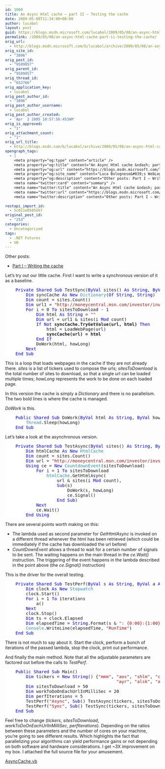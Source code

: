```yaml
---
id: 1069
title: An Async Html cache – part II – Testing the cache
date: 2009-05-08T11:34:00+00:00
author: lucabol
layout: post
guid: https://blogs.msdn.microsoft.com/lucabol/2009/05/08/an-async-html-cache-part-ii-testing-the-cache/
permalink: /2009/05/08/an-async-html-cache-part-ii-testing-the-cache/
orig_url:
  - http://blogs.msdn.microsoft.com/b/lucabol/archive/2009/05/08/an-async-html-cache-part-ii-testing-the-cache.aspx
orig_site_id:
  - "3896"
orig_post_id:
  - "9589057"
orig_parent_id:
  - "9589057"
orig_thread_id:
  - "652766"
orig_application_key:
  - lucabol
orig_post_author_id:
  - "3896"
orig_post_author_username:
  - lucabol
orig_post_author_created:
  - 'Apr  2 2005 10:57:56:453AM'
orig_is_approved:
  - "1"
orig_attachment_count:
  - "1"
orig_url_title:
  - http://blogs.msdn.com/b/lucabol/archive/2009/05/08/an-async-html-cache-part-ii-testing-the-cache.aspx
opengraph_tags:
  - |
    <meta property="og:type" content="article" />
    <meta property="og:title" content="An Async Html cache &ndash; part II &ndash; Testing the cache" />
    <meta property="og:url" content="https://blogs.msdn.microsoft.com/lucabol/2009/05/08/an-async-html-cache-part-ii-testing-the-cache/" />
    <meta property="og:site_name" content="Luca Bolognese&#039;s WebLog" />
    <meta property="og:description" content="Other posts: Part I – Writing the cache Let’s try out our little cache. First I want to write a synchronous version of it as a baseline. Private Shared Sub TestSync(ByVal sites() As String, ByVal sitesToDownload As Integer, ByVal howLong As Integer) Dim syncCache As New Dictionary(Of String, String) Dim count = sites.Count() Dim url1..." />
    <meta name="twitter:card" content="summary" />
    <meta name="twitter:title" content="An Async Html cache &ndash; part II &ndash; Testing the cache" />
    <meta name="twitter:url" content="https://blogs.msdn.microsoft.com/lucabol/2009/05/08/an-async-html-cache-part-ii-testing-the-cache/" />
    <meta name="twitter:description" content="Other posts: Part I – Writing the cache Let’s try out our little cache. First I want to write a synchronous version of it as a baseline. Private Shared Sub TestSync(ByVal sites() As String, ByVal sitesToDownload As Integer, ByVal howLong As Integer) Dim syncCache As New Dictionary(Of String, String) Dim count = sites.Count() Dim url1..." />
    
restapi_import_id:
  - 5c011e0505e67
original_post_id:
  - "253"
categories:
  - Uncategorized
tags:
  - .NET Futures
  - VB
---
```

Other posts:

  * [Part I – Writing the cache](http://blogs.msdn.com/lucabol/archive/2009/04/27/an-async-html-cache-part-i.aspx) 

Let’s try out our little cache. First I want to write a synchronous version of it as a baseline.

<pre class="code"><span style="background:white;">    </span><span style="background:white;color:blue;">Private Shared Sub </span><span style="background:white;">TestSync(</span><span style="background:white;color:blue;">ByVal </span><span style="background:white;">sites() </span><span style="background:white;color:blue;">As String</span><span style="background:white;">, </span><span style="background:white;color:blue;">ByVal </span><span style="background:white;">sitesToDownload </span><span style="background:white;color:blue;">As Integer</span><span style="background:white;">, </span><span style="background:white;color:blue;">ByVal </span><span style="background:white;">howLong </span><span style="background:white;color:blue;">As Integer</span><span style="background:white;">)
        </span><span style="background:white;color:blue;">Dim </span><span style="background:white;">syncCache </span><span style="background:white;color:blue;">As New </span><span style="background:white;color:#2b91af;">Dictionary</span><span style="background:white;">(</span><span style="background:white;color:blue;">Of String</span><span style="background:white;">, </span><span style="background:white;color:blue;">String</span><span style="background:white;">)
        </span><span style="background:white;color:blue;">Dim </span><span style="background:white;">count = sites.Count()
        </span><span style="background:white;color:blue;">Dim </span><span style="background:white;">url1 = </span><span style="background:white;color:#a31515;">"http://moneycentral.msn.com/investor/invsub/results/statemnt.aspx?Symbol="
        </span><span style="background:white;color:blue;">For </span><span style="background:white;">i = 0 </span><span style="background:white;color:blue;">To </span><span style="background:white;">sitesToDownload - 1
            </span><span style="background:white;color:blue;">Dim </span><span style="background:white;">html </span><span style="background:white;color:blue;">As String </span><span style="background:white;">= </span><span style="background:white;color:#a31515;">""
            </span><span style="background:white;color:blue;">Dim </span><span style="background:white;">url = url1 & sites(i </span><span style="background:white;color:blue;">Mod </span><span style="background:white;">count)
            </span><span style="background:white;color:blue;">If Not </span><span style="background:white;"><strong>syncCache.TryGetValue(url, html)</strong> </span><span style="background:white;color:blue;">Then
                </span><span style="background:white;">html = LoadWebPage(url)
                <strong>syncCache(url) = html</strong>
            </span><span style="background:white;color:blue;">End If
            </span><span style="background:white;">DoWork(html, howLong)
        </span><span style="background:white;color:blue;">Next
    End Sub</span></pre>

This is a loop that loads webpages in the cache if they are not already there. _sites_ is a list of tickers used to compose the urls; _sitesToDownload_ is the total number of sites to download, so that a single url can be loaded multiple times; _howLong_ represents the work to be done on each loaded page.

In this version the cache is simply a _Dictionary_ and there is no parallelism. The two bold lines is where the cache is managed.

_DoWork_ is this.

<pre class="code"><span style="background:white;">    </span><span style="background:white;color:blue;">Public Shared Sub </span><span style="background:white;">DoWork(</span><span style="background:white;color:blue;">ByVal </span><span style="background:white;">html </span><span style="background:white;color:blue;">As String</span><span style="background:white;">, </span><span style="background:white;color:blue;">ByVal </span><span style="background:white;">howLong </span><span style="background:white;color:blue;">As Integer</span><span style="background:white;">)
        </span><span style="background:white;color:#2b91af;">Thread</span><span style="background:white;">.Sleep(howLong)
    </span><span style="background:white;color:blue;">End Sub</span></pre>

Let’s take a look at the asynchronous version.

<pre class="code"><span style="background:white;">    </span><span style="background:white;color:blue;">Private Shared Sub </span><span style="background:white;">TestAsync(</span><span style="background:white;color:blue;">ByVal </span><span style="background:white;">sites() </span><span style="background:white;color:blue;">As String</span><span style="background:white;">, </span><span style="background:white;color:blue;">ByVal </span><span style="background:white;">sitesToDownload </span><span style="background:white;color:blue;">As Integer</span><span style="background:white;">, </span><span style="background:white;color:blue;">ByVal </span><span style="background:white;">howLong </span><span style="background:white;color:blue;">As Integer</span><span style="background:white;">)
        </span><span style="background:white;color:blue;">Dim </span><span style="background:white;">htmlCache </span><span style="background:white;color:blue;">As New </span><span style="background:white;color:#2b91af;">HtmlCache
        </span><span style="background:white;color:blue;">Dim </span><span style="background:white;">count = sites.Count()
        </span><span style="background:white;color:blue;">Dim </span><span style="background:white;">url = </span><span style="background:white;color:#a31515;">"http://moneycentral.msn.com/investor/invsub/results/statemnt.aspx?Symbol="
        </span><span style="background:white;color:blue;">Using </span><span style="background:white;">ce = </span><span style="background:white;color:blue;">New </span><span style="background:white;color:#2b91af;">CountdownEvent</span><span style="background:white;">(sitesToDownload)
            </span><span style="background:white;color:blue;">For </span><span style="background:white;">i = 1 </span><span style="background:white;color:blue;">To </span><span style="background:white;">sitesToDownload
                </span><span style="background:white;color:#2b91af;">htmlCache</span><span style="background:white;">.GetHtmlAsync(
                    url & sites(i </span><span style="background:white;color:blue;">Mod </span><span style="background:white;">count),
                    </span><span style="background:white;color:blue;">Sub</span><span style="background:white;">(s)
                        DoWork(s, howLong)
                        ce.Signal()
                    </span><span style="background:white;color:blue;">End Sub</span><span style="background:white;">)
            </span><span style="background:white;color:blue;">Next
            </span><span style="background:white;">ce.Wait()
        </span><span style="background:white;color:blue;">End Using</span></pre>

There are several points worth making on this:

  * The lambda used as second parameter for _GetHtmlAsync_ is invoked on a different thread whenever the html has been retrieved (which could be immediately if the cache has downloaded the url before) 
  * _CountDownEvent_ allows a thread to wait for a certain number of signals to be sent. The waiting happens on the main thread in the _ce.Wait()_ instruction. The triggering of the event happens in the lambda described in the point above (the _ce.Signal()_ instruction) 

This is the driver for the overall testing.

<pre class="code"><span style="background:white;">    </span><span style="background:white;color:blue;">Private Shared Sub </span><span style="background:white;">TestPerf(</span><span style="background:white;color:blue;">ByVal </span><span style="background:white;">s </span><span style="background:white;color:blue;">As String</span><span style="background:white;">, </span><span style="background:white;color:blue;">ByVal </span><span style="background:white;">a </span><span style="background:white;color:blue;">As </span><span style="background:white;color:#2b91af;">Action</span><span style="background:white;">, </span><span style="background:white;color:blue;">ByVal </span><span style="background:white;">iterations </span><span style="background:white;color:blue;">As Integer</span><span style="background:white;">)
        </span><span style="background:white;color:blue;">Dim </span><span style="background:white;">clock </span><span style="background:white;color:blue;">As New </span><span style="background:white;color:#2b91af;">Stopwatch
        </span><span style="background:white;">clock.Start()
        </span><span style="background:white;color:blue;">For </span><span style="background:white;">i = 1 </span><span style="background:white;color:blue;">To </span><span style="background:white;">iterations
            a()
        </span><span style="background:white;color:blue;">Next
        </span><span style="background:white;">clock.Stop()
        </span><span style="background:white;color:blue;">Dim </span><span style="background:white;">ts = clock.Elapsed
        </span><span style="background:white;color:blue;">Dim </span><span style="background:white;">elapsedTime = </span><span style="background:white;color:blue;">String</span><span style="background:white;">.Format(s & </span><span style="background:white;color:#a31515;">": {0:00}:{1:00}:{2:00}.{3:00}"</span><span style="background:white;">, ts.Hours, ts.Minutes, ts.Seconds, ts.Milliseconds / 10)
        </span><span style="background:white;color:#2b91af;">Console</span><span style="background:white;">.WriteLine(elapsedTime, </span><span style="background:white;color:#a31515;">"RunTime"</span><span style="background:white;">)
    </span><span style="background:white;color:blue;">End Sub</span></pre>



There is not much to say about it. Start the clock, perform a bunch of iterations of the passed lambda, stop the clock, print out performance.

And finally the main method. Note that all the adjustable parameters are factored out before the calls to _TestPerf_.

<pre class="code"><span style="background:white;">    </span><span style="background:white;color:blue;">Public Shared Sub </span><span style="background:white;">Main()
        </span><span style="background:white;color:blue;">Dim </span><span style="background:white;">tickers = </span><span style="background:white;color:blue;">New String</span><span style="background:white;">() {</span><span style="background:white;color:#a31515;">"mmm"</span><span style="background:white;">, </span><span style="background:white;color:#a31515;">"aos"</span><span style="background:white;">, </span><span style="background:white;color:#a31515;">"shlm"</span><span style="background:white;">, </span><span style="background:white;color:#a31515;">"cas"</span><span style="background:white;">, </span><span style="background:white;color:#a31515;">"abt"</span><span style="background:white;">, </span><span style="background:white;color:#a31515;">"anf"</span><span style="background:white;">, </span><span style="background:white;color:#a31515;">"abm"</span><span style="background:white;">, </span><span style="background:white;color:#a31515;">"akr"</span><span style="background:white;">, </span><span style="background:white;color:#a31515;">"acet"</span><span style="background:white;">, </span><span style="background:white;color:#a31515;">"afl"</span><span style="background:white;">, </span><span style="background:white;color:#a31515;">"agl"</span><span style="background:white;">, </span><span style="background:white;color:#a31515;">"adc"</span><span style="background:white;">, </span><span style="background:white;color:#a31515;">"apd"</span><span style="background:white;">,<br />                                           </span><span style="background:white;color:#a31515;">"ayr"</span><span style="background:white;">, </span><span style="background:white;color:#a31515;">"alsk"</span><span style="background:white;">, </span><span style="background:white;color:#a31515;">"ain"</span><span style="background:white;">, </span><span style="background:white;color:#a31515;">"axb"</span><span style="background:white;">, </span><span style="background:white;color:#a31515;">"are"</span><span style="background:white;">, </span><span style="background:white;color:#a31515;">"ale"</span><span style="background:white;">, </span><span style="background:white;color:#a31515;">"ab"</span><span style="background:white;">, </span><span style="background:white;color:#a31515;">"all"</span><span style="background:white;">}
        </span><span style="background:white;color:blue;">Dim </span><span style="background:white;">sitesToDownload = 50
        </span><span style="background:white;color:blue;">Dim </span><span style="background:white;">workToDoOnEachUrlInMilliSec = 20
        </span><span style="background:white;color:blue;">Dim </span><span style="background:white;">perfIterations = 5
        TestPerf(</span><span style="background:white;color:#a31515;">"Async"</span><span style="background:white;">, </span><span style="background:white;color:blue;">Sub</span><span style="background:white;">() TestAsync(tickers, sitesToDownload, workToDoOnEachUrlInMilliSec), perfIterations)
        TestPerf(</span><span style="background:white;color:#a31515;">"Sync"</span><span style="background:white;">, </span><span style="background:white;color:blue;">Sub</span><span style="background:white;">() TestSync(tickers, sitesToDownload, workToDoOnEachUrlInMilliSec), perfIterations)
    </span><span style="background:white;color:blue;">End Sub</span></pre>

Feel free to change (_tickers_, _sitesToDownload_, _workToDoOnEachUrlInMilliSec_, _perfIterations_). Depending on the ratios between these parameters and the number of cores on your machine, you’re going to see different results. Which highlights the fact that parallelizing your algorithms can yield performance gains or not depending on both software and hardware considerations. I get ~3X improvement on my box. I attached the full source file for your amusement. 

[AsyncCache.vb](https://msdnshared.blob.core.windows.net/media/MSDNBlogsFS/prod.evol.blogs.msdn.com/CommunityServer.Components.PostAttachments/00/09/58/90/57/AsyncCache.vb)